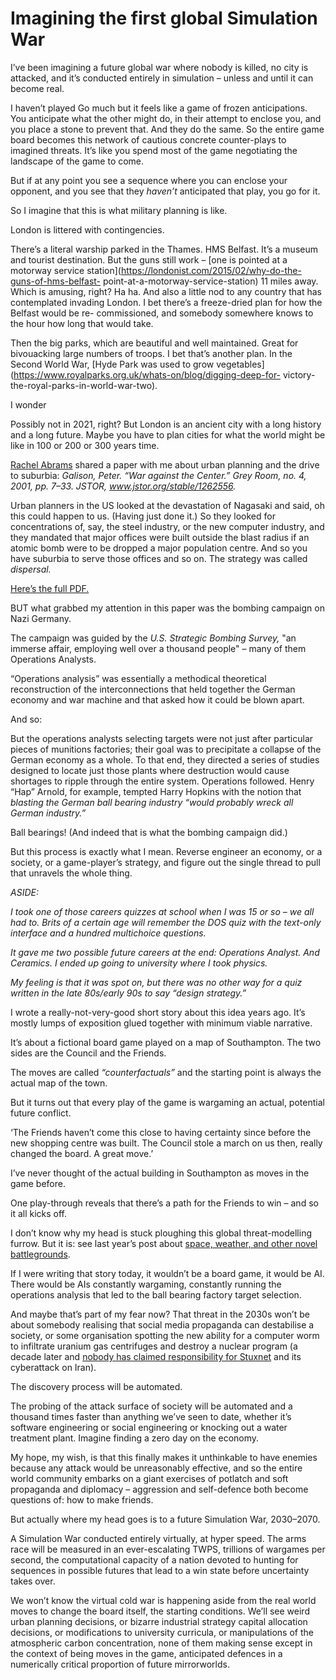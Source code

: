 # Imagining the first global Simulation War

I’ve been imagining a future global war where nobody is killed, no city is
attacked, and it’s conducted entirely in simulation – unless and until it can
become real.

I haven’t played Go much but it feels like a game of frozen anticipations. You
anticipate what the other might do, in their attempt to enclose you, and you
place a stone to prevent that. And they do the same. So the entire game board
becomes this network of cautious concrete counter-plays to imagined threats.
It’s like you spend most of the game negotiating the landscape of the game to
come.

But if at any point you see a sequence where you can enclose your opponent,
and you see that they _haven’t_ anticipated that play, you go for it.

So I imagine that this is what military planning is like.

London is littered with contingencies.

There’s a literal warship parked in the Thames. HMS Belfast. It’s a museum and
tourist destination. But the guns still work – [one is pointed at a motorway
service station](https://londonist.com/2015/02/why-do-the-guns-of-hms-belfast-
point-at-a-motorway-service-station) 11 miles away. Which is amusing, right?
Ha ha. And also a little nod to any country that has contemplated invading
London. I bet there’s a freeze-dried plan for how the Belfast would be re-
commissioned, and somebody somewhere knows to the hour how long that would
take.

Then the big parks, which are beautiful and well maintained. Great for
bivouacking large numbers of troops. I bet that’s another plan. In the Second
World War, [Hyde Park was used to grow
vegetables](https://www.royalparks.org.uk/whats-on/blog/digging-deep-for-
victory-the-royal-parks-in-world-war-two).

I wonder

Possibly not in 2021, right? But London is an ancient city with a long history
and a long future. Maybe you have to plan cities for what the world might be
like in 100 or 200 or 300 years time.

[Rachel Abrams](https://www.turnstoneconsulting.com/about/) shared a paper
with me about urban planning and the drive to suburbia: _Galison, Peter. “War
against the Center.” Grey Room, no. 4, 2001, pp. 7–33. JSTOR,
www.jstor.org/stable/1262556._

Urban planners in the US looked at the devastation of Nagasaki and said, oh
this could happen to us. (Having just done it.) So they looked for
concentrations of, say, the steel industry, or the new computer industry, and
they mandated that major offices were built outside the blast radius if an
atomic bomb were to be dropped a major population centre. And so you have
suburbia to serve those offices and so on. The strategy was called
_dispersal._

[Here’s the full
PDF.](https://warwick.ac.uk/fac/arts/english/currentstudents/undergraduate/modules/ontheroadtocollapse/syllabus2018_19/gallison_war_against_the_centre.pdf)

BUT what grabbed my attention in this paper was the bombing campaign on Nazi
Germany.

The campaign was guided by the _U.S. Strategic Bombing Survey,_ "an immerse
affair, employing well over a thousand people" – many of them Operations
Analysts.

“Operations analysis” was essentially a methodical theoretical reconstruction
of the interconnections that held together the German economy and war machine
and that asked how it could be blown apart.

And so:

But the operations analysts selecting targets were not just after particular
pieces of munitions factories; their goal was to precipitate a collapse of the
German economy as a whole. To that end, they directed a series of studies
designed to locate just those plants where destruction would cause shortages
to ripple through the entire system. Operations followed. Henry “Hap” Arnold,
for example, tempted Harry Hopkins with the notion that _blasting the German
ball bearing industry “would probably wreck all German industry.”_

Ball bearings! (And indeed that is what the bombing campaign did.)

But this process is exactly what I mean. Reverse engineer an economy, or a
society, or a game-player’s strategy, and figure out the single thread to pull
that unravels the whole thing.

_ASIDE:_

_I took one of those careers quizzes at school when I was 15 or so – we all
had to. Brits of a certain age will remember the DOS quiz with the text-only
interface and a hundred multichoice questions._

_It gave me two possible future careers at the end: Operations Analyst. And
Ceramics. I ended up going to university where I took physics._

_My feeling is that it was spot on, but there was no other way for a quiz
written in the late 80s/early 90s to say “design strategy.”_

I wrote a really-not-very-good short story about this idea years ago. It’s
mostly lumps of exposition glued together with minimum viable narrative.

It’s about a fictional board game played on a map of Southampton. The two
sides are the Council and the Friends.

The moves are called _“counterfactuals”_ and the starting point is always the
actual map of the town.

But it turns out that every play of the game is wargaming an actual, potential
future conflict.

‘The Friends haven’t come this close to having certainty since before the new
shopping centre was built. The Council stole a march on us then, really
changed the board. A great move.’

I’ve never thought of the actual building in Southampton as moves in the game
before.

One play-through reveals that there’s a path for the Friends to win – and so
it all kicks off.

I don’t know why my head is stuck ploughing this global threat-modelling
furrow. But it is: see last year’s post about [space, weather, and other novel
battlegrounds](/home/2020/06/30/space_and_weather).

If I were writing that story today, it wouldn’t be a board game, it would be
AI. There would be AIs constantly wargaming, constantly running the operations
analysis that led to the ball bearing factory target selection.

And maybe that’s part of my fear now? That threat in the 2030s won’t be about
somebody realising that social media propaganda can destabilise a society, or
some organisation spotting the new ability for a computer worm to infiltrate
uranium gas centrifuges and destroy a nuclear program (a decade later and
[nobody has claimed responsibility for
Stuxnet](https://en.wikipedia.org/wiki/Stuxnet) and its cyberattack on Iran).

The discovery process will be automated.

The probing of the attack surface of society will be automated and a thousand
times faster than anything we’ve seen to date, whether it’s software
engineering or social engineering or knocking out a water treatment plant.
Imagine finding a zero day on the economy.

My hope, my wish, is that this finally makes it unthinkable to have enemies
because any attack would be unreasonably effective, and so the entire world
community embarks on a giant exercises of potlatch and soft propaganda and
diplomacy – aggression and self-defence both become questions of: how to make
friends.

But actually where my head goes is to a future Simulation War, 2030–2070.

A Simulation War conducted entirely virtually, at hyper speed. The arms race
will be measured in an ever-escalating TWPS, trillions of wargames per second,
the computational capacity of a nation devoted to hunting for sequences in
possible futures that lead to a win state before uncertainty takes over.

We won’t know the virtual cold war is happening aside from the real world
moves to change the board itself, the starting conditions. We’ll see weird
urban planning decisions, or bizarre industrial strategy capital allocation
decisions, or modifications to university curricula, or manipulations of the
atmospheric carbon concentration, none of them making sense except in the
context of being moves in the game, anticipated defences in a numerically
critical proportion of future mirrorworlds.

